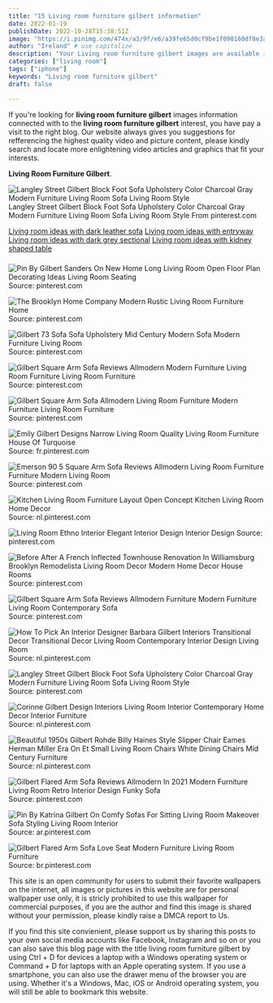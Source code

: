 ```yaml
---
title: "15 Living room furniture gilbert information"
date: 2022-01-19
publishDate: 2022-10-28T15:38:51Z
image: "https://i.pinimg.com/474x/a3/9f/e6/a39fe65d0cf9be1f098160df8e3a7ace.jpg"
author: "Ireland" # use capitalize
description: "Your Living room furniture gilbert images are available in this site. Living room furniture gilbert are a topic that is being searched for and liked by netizens now. You can Get the Living room furniture gilbert files here. Find and Download all royalty-free images."
categories: ["living room"]
tags: ["iphone"]
keywords: "Living room furniture gilbert"
draft: false

---
```


If you're looking for **living room furniture gilbert** images information connected with to the **living room furniture gilbert** interest, you have pay a visit to the right  blog.  Our website always  gives you  suggestions  for refferencing  the highest  quality video and picture  content, please kindly search and locate more enlightening video articles and graphics  that fit your interests.

**Living Room Furniture Gilbert**. 

![Langley Street Gilbert Block Foot Sofa Upholstery Color Charcoal Gray Modern Furniture Living Room Sofa Living Room Style](https://i.pinimg.com/originals/70/c3/43/70c3434de01c704b97799999b742ef46.jpg "Langley Street Gilbert Block Foot Sofa Upholstery Color Charcoal Gray Modern Furniture Living Room Sofa Living Room Style")
Langley Street Gilbert Block Foot Sofa Upholstery Color Charcoal Gray Modern Furniture Living Room Sofa Living Room Style From pinterest.com

[Living room ideas with dark leather sofa](/living-room-ideas-with-dark-leather-sofa/)
[Living room ideas with entryway](/living-room-ideas-with-entryway/)
[Living room ideas with dark grey sectional](/living-room-ideas-with-dark-grey-sectional/)
[Living room ideas with kidney shaped table](/living-room-ideas-with-kidney-shaped-table/)



### 

 


![Pin By Gilbert Sanders On New Home Long Living Room Open Floor Plan Decorating Ideas Living Room Seating](https://i.pinimg.com/originals/cc/44/30/cc443047a548b3c57d415ab013539046.jpg "Pin By Gilbert Sanders On New Home Long Living Room Open Floor Plan Decorating Ideas Living Room Seating")
Source: pinterest.com

 

![The Brooklyn Home Company Modern Rustic Living Room Furniture Home](https://i.pinimg.com/originals/8f/ff/6c/8fff6ce6a251368573d388b4773cd4b2.jpg "The Brooklyn Home Company Modern Rustic Living Room Furniture Home")
Source: pinterest.com

 

![Gilbert 73 Sofa Sofa Upholstery Mid Century Modern Sofa Modern Furniture Living Room](https://i.pinimg.com/474x/88/8b/f8/888bf847cfe0af9fa19ce8bab6c0e03d.jpg "Gilbert 73 Sofa Sofa Upholstery Mid Century Modern Sofa Modern Furniture Living Room")
Source: pinterest.com

 

![Gilbert Square Arm Sofa Reviews Allmodern Modern Furniture Living Room Furniture Living Room Furniture](https://i.pinimg.com/736x/8a/f5/9b/8af59b85fa2d5c8fdd0f007aa300c0e7.jpg "Gilbert Square Arm Sofa Reviews Allmodern Modern Furniture Living Room Furniture Living Room Furniture")
Source: pinterest.com

 

![Gilbert Square Arm Sofa Allmodern Living Room Furniture Modern Furniture Living Room Furniture](https://i.pinimg.com/736x/f1/4a/0c/f14a0c3df7921371337755df18c809f1.jpg "Gilbert Square Arm Sofa Allmodern Living Room Furniture Modern Furniture Living Room Furniture")
Source: pinterest.com

 

![Emily Gilbert Designs Narrow Living Room Quality Living Room Furniture House Of Turquoise](https://i.pinimg.com/originals/62/4a/0f/624a0f45f4d9484e19d7839da3ad4cc8.jpg "Emily Gilbert Designs Narrow Living Room Quality Living Room Furniture House Of Turquoise")
Source: fr.pinterest.com

 

![Emerson 90 5 Square Arm Sofa Reviews Allmodern Living Room Furniture Furniture Modern Living Room](https://i.pinimg.com/474x/73/9d/d6/739dd6695bb8eb7a1b19554ccc6cff99.jpg "Emerson 90 5 Square Arm Sofa Reviews Allmodern Living Room Furniture Furniture Modern Living Room")
Source: pinterest.com

 

![Kitchen Living Room Furniture Layout Open Concept Kitchen Living Room Home Decor](https://i.pinimg.com/originals/d5/f8/09/d5f8096932a76f376d8daebaaf164c15.jpg "Kitchen Living Room Furniture Layout Open Concept Kitchen Living Room Home Decor")
Source: nl.pinterest.com

 

![Living Room Ethno Interior Elegant Interior Design Interior Design](https://i.pinimg.com/originals/1e/d8/19/1ed819e126088d8cb3f432c5b29c87d6.jpg "Living Room Ethno Interior Elegant Interior Design Interior Design")
Source: pinterest.com

 

![Before After A French Inflected Townhouse Renovation In Williamsburg Brooklyn Remodelista Living Room Decor Modern Home Decor House Rooms](https://i.pinimg.com/originals/36/77/da/3677da35fdb13eb41b7f8b2ad795d5d6.jpg "Before After A French Inflected Townhouse Renovation In Williamsburg Brooklyn Remodelista Living Room Decor Modern Home Decor House Rooms")
Source: pinterest.com

 

![Gilbert Square Arm Sofa Reviews Allmodern Furniture Modern Furniture Living Room Contemporary Sofa](https://i.pinimg.com/736x/bb/b3/51/bbb351233c7abbab8ebcf58c42ff3433.jpg "Gilbert Square Arm Sofa Reviews Allmodern Furniture Modern Furniture Living Room Contemporary Sofa")
Source: pinterest.com

 

![How To Pick An Interior Designer Barbara Gilbert Interiors Transitional Decor Transitional Decor Living Room Contemporary Interior Design Living Room](https://i.pinimg.com/736x/de/16/70/de16700343ca43f1fcf131c5f81c335e.jpg "How To Pick An Interior Designer Barbara Gilbert Interiors Transitional Decor Transitional Decor Living Room Contemporary Interior Design Living Room")
Source: nl.pinterest.com

 

![Langley Street Gilbert Block Foot Sofa Upholstery Color Charcoal Gray Modern Furniture Living Room Sofa Living Room Style](https://i.pinimg.com/originals/70/c3/43/70c3434de01c704b97799999b742ef46.jpg "Langley Street Gilbert Block Foot Sofa Upholstery Color Charcoal Gray Modern Furniture Living Room Sofa Living Room Style")
Source: pinterest.com

 

![Corinne Gilbert Design Interiors Living Room Interior Contemporary Home Decor Interior Furniture](https://i.pinimg.com/originals/86/c8/53/86c8532cc2a82e6906ce2924d3847d7f.jpg "Corinne Gilbert Design Interiors Living Room Interior Contemporary Home Decor Interior Furniture")
Source: nl.pinterest.com

 

![Beautiful 1950s Gilbert Rohde Billy Haines Style Slipper Chair Eames Herman Miller Era On Et Small Living Room Chairs White Dining Chairs Mid Century Furniture](https://i.pinimg.com/originals/27/18/d5/2718d520329a1489bcec1bb599ee6d66.jpg "Beautiful 1950s Gilbert Rohde Billy Haines Style Slipper Chair Eames Herman Miller Era On Et Small Living Room Chairs White Dining Chairs Mid Century Furniture")
Source: nl.pinterest.com

 

![Gilbert Flared Arm Sofa Reviews Allmodern In 2021 Modern Furniture Living Room Retro Interior Design Funky Sofa](https://i.pinimg.com/originals/c8/54/09/c8540999da68552677ff8f30ec43eb47.png "Gilbert Flared Arm Sofa Reviews Allmodern In 2021 Modern Furniture Living Room Retro Interior Design Funky Sofa")
Source: pinterest.com

 

![Pin By Katrina Gilbert On Comfy Sofas For Sitting Living Room Makeover Sofa Styling Living Room Interior](https://i.pinimg.com/originals/d4/d8/53/d4d85309f30320d4ef9d6d53fb6973fd.jpg "Pin By Katrina Gilbert On Comfy Sofas For Sitting Living Room Makeover Sofa Styling Living Room Interior")
Source: ar.pinterest.com

 

![Gilbert Flared Arm Sofa Love Seat Modern Furniture Living Room Furniture](https://i.pinimg.com/474x/a3/9f/e6/a39fe65d0cf9be1f098160df8e3a7ace.jpg "Gilbert Flared Arm Sofa Love Seat Modern Furniture Living Room Furniture")
Source: br.pinterest.com

 

This site is an open community for users to submit their favorite wallpapers on the internet, all images or pictures in this website are for personal wallpaper use only, it is stricly prohibited to use this wallpaper for commercial purposes, if you are the author and find this image is shared without your permission, please kindly raise a DMCA report to Us.

If you find this site convienient, please support us by sharing this posts to your own social media accounts like Facebook, Instagram and so on or you can also save this blog page with the title living room furniture gilbert by using Ctrl + D for devices a laptop with a Windows operating system or Command + D for laptops with an Apple operating system. If you use a smartphone, you can also use the drawer menu of the browser you are using. Whether it's a Windows, Mac, iOS or Android operating system, you will still be able to bookmark this website.
